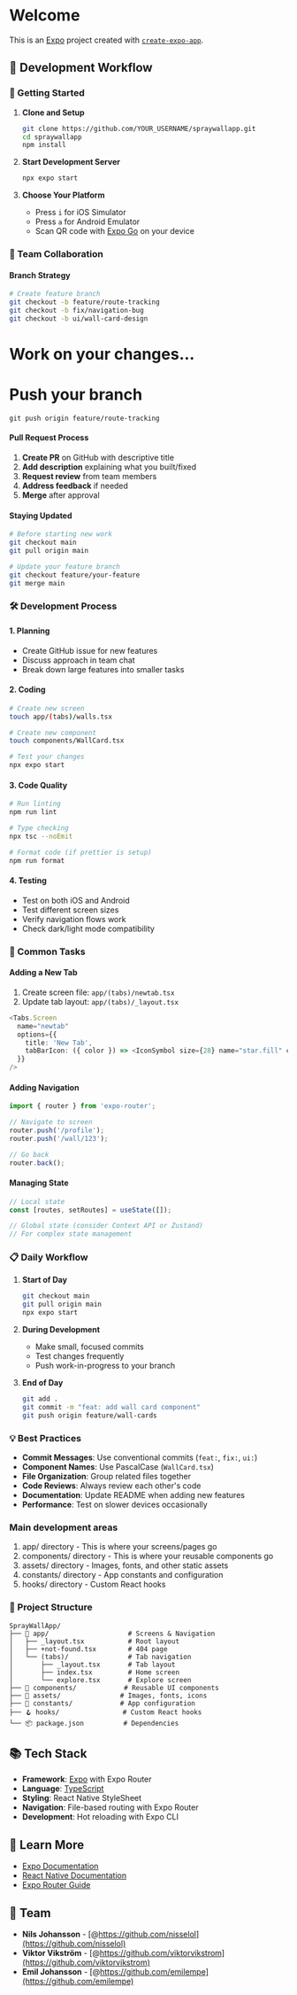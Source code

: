 # Welcome

This is an [Expo](https://expo.dev) project created with [`create-expo-app`](https://www.npmjs.com/package/create-expo-app).

## 🔄 Development Workflow

### 🚀 Getting Started

1. **Clone and Setup**
   ```bash
   git clone https://github.com/YOUR_USERNAME/spraywallapp.git
   cd spraywallapp
   npm install
   ```

2. **Start Development Server**
   ```bash
   npx expo start
   ```

3. **Choose Your Platform**
   - Press `i` for iOS Simulator
   - Press `a` for Android Emulator  
   - Scan QR code with [Expo Go](https://expo.dev/go) on your device

### 👥 Team Collaboration

#### **Branch Strategy**
   ```bash
   # Create feature branch
   git checkout -b feature/route-tracking
   git checkout -b fix/navigation-bug
   git checkout -b ui/wall-card-design
   ```

# Work on your changes...

# Push your branch
   ```
   git push origin feature/route-tracking
   ```

#### **Pull Request Process**
   1. **Create PR** on GitHub with descriptive title
   2. **Add description** explaining what you built/fixed
   3. **Request review** from team members
   4. **Address feedback** if needed
   5. **Merge** after approval

#### **Staying Updated**
   ```bash
   # Before starting new work
   git checkout main
   git pull origin main

   # Update your feature branch
   git checkout feature/your-feature
   git merge main
   ```

### 🛠️ Development Process

#### **1. Planning**
   - Create GitHub issue for new features
   - Discuss approach in team chat
   - Break down large features into smaller tasks

#### **2. Coding**
   ```bash
   # Create new screen
   touch app/(tabs)/walls.tsx

   # Create new component  
   touch components/WallCard.tsx

   # Test your changes
   npx expo start
   ```

#### **3. Code Quality**
   ```bash
   # Run linting
   npm run lint

   # Type checking
   npx tsc --noEmit

   # Format code (if prettier is setup)
   npm run format
   ```

#### **4. Testing**
   - Test on both iOS and Android
   - Test different screen sizes
   - Verify navigation flows work
   - Check dark/light mode compatibility

### 🔧 Common Tasks

#### **Adding a New Tab**
   1. Create screen file: `app/(tabs)/newtab.tsx`
   2. Update tab layout: `app/(tabs)/_layout.tsx`
   ```typescript
   <Tabs.Screen
     name="newtab"
     options={{
       title: 'New Tab',
       tabBarIcon: ({ color }) => <IconSymbol size={28} name="star.fill" color={color} />,
     }}
   />
   ```

#### **Adding Navigation**
   ```typescript
   import { router } from 'expo-router';

   // Navigate to screen
   router.push('/profile');
   router.push('/wall/123');

   // Go back
   router.back();
   ```

#### **Managing State**
   ```typescript
   // Local state
   const [routes, setRoutes] = useState([]);

   // Global state (consider Context API or Zustand)
   // For complex state management
   ```

### 📋 Daily Workflow

1. **Start of Day**
   ```bash
   git checkout main
   git pull origin main
   npx expo start
   ```

2. **During Development**
   - Make small, focused commits
   - Test changes frequently
   - Push work-in-progress to your branch

3. **End of Day**
   ```bash
   git add .
   git commit -m "feat: add wall card component"
   git push origin feature/wall-cards
   ```

### 💡 Best Practices

- **Commit Messages**: Use conventional commits (`feat:`, `fix:`, `ui:`)
- **Component Names**: Use PascalCase (`WallCard.tsx`)
- **File Organization**: Group related files together
- **Code Reviews**: Always review each other's code
- **Documentation**: Update README when adding new features
- **Performance**: Test on slower devices occasionally

### Main development areas

1. app/ directory - This is where your screens/pages go
2. components/ directory - This is where your reusable components go
3. assets/ directory - Images, fonts, and other static assets
4. constants/ directory - App constants and configuration
5. hooks/ directory - Custom React hooks

### 📁 Project Structure

```
SprayWallApp/
├── 📱 app/                    # Screens & Navigation
│   ├── _layout.tsx           # Root layout
│   ├── +not-found.tsx        # 404 page
│   └── (tabs)/               # Tab navigation
│       ├── _layout.tsx       # Tab layout
│       ├── index.tsx         # Home screen
│       └── explore.tsx       # Explore screen
├── 🧩 components/            # Reusable UI components
├── 🎨 assets/               # Images, fonts, icons
├── 🔧 constants/            # App configuration
├── 🪝 hooks/                # Custom React hooks
└── 📦 package.json          # Dependencies
```

## 📚 Tech Stack

- **Framework**: [Expo](https://expo.dev) with Expo Router
- **Language**: [TypeScript](https://www.typescriptlang.org)
- **Styling**: React Native StyleSheet
- **Navigation**: File-based routing with Expo Router
- **Development**: Hot reloading with Expo CLI

## 📖 Learn More

- [Expo Documentation](https://docs.expo.dev/)
- [React Native Documentation](https://reactnative.dev/docs/getting-started)
- [Expo Router Guide](https://docs.expo.dev/router/introduction/)

## 👥 Team

- **Nils Johansson** - [@https://github.com/nisselol](https://github.com/nisselol)
- **Viktor Vikström** - [@https://github.com/viktorvikstrom](https://github.com/viktorvikstrom)
- **Emil Johansson** - [@https://github.com/emilempe](https://github.com/emilempe)

